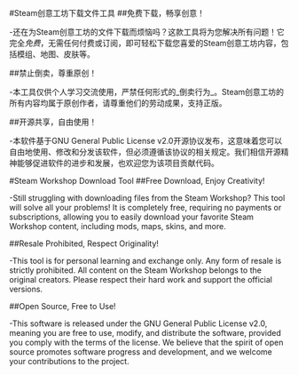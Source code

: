 #Steam创意工坊下载文件工具
##免费下载，畅享创意！

-还在为Steam创意工坊的文件下载而烦恼吗？这款工具将为您解决所有问题！它完全*免费*，无需任何付费或订阅，即可轻松下载您喜爱的Steam创意工坊内容，包括模组、地图、皮肤等。

##禁止倒卖，尊重原创！

-本工具仅供个人学习交流使用，严禁任何形式的_倒卖行为_。Steam创意工坊的所有内容均属于原创作者，请尊重他们的劳动成果，支持正版。

##开源共享，自由使用！

-本软件基于GNU General Public License v2.0开源协议发布，这意味着您可以自由地使用、修改和分发该软件，但必须遵循该协议的相关规定。我们相信开源精神能够促进软件的进步和发展，也欢迎您为该项目贡献代码。

#Steam Workshop Download Tool
##Free Download, Enjoy Creativity!

-Still struggling with downloading files from the Steam Workshop? This tool will solve all your problems! It is completely free, requiring no payments or subscriptions, allowing you to easily download your favorite Steam Workshop content, including mods, maps, skins, and more.

##Resale Prohibited, Respect Originality!

-This tool is for personal learning and exchange only. Any form of resale is strictly prohibited. All content on the Steam Workshop belongs to the original creators. Please respect their hard work and support the official versions.

##Open Source, Free to Use!

-This software is released under the GNU General Public License v2.0, meaning you are free to use, modify, and distribute the software, provided you comply with the terms of the license. We believe that the spirit of open source promotes software progress and development, and we welcome your contributions to the project.
